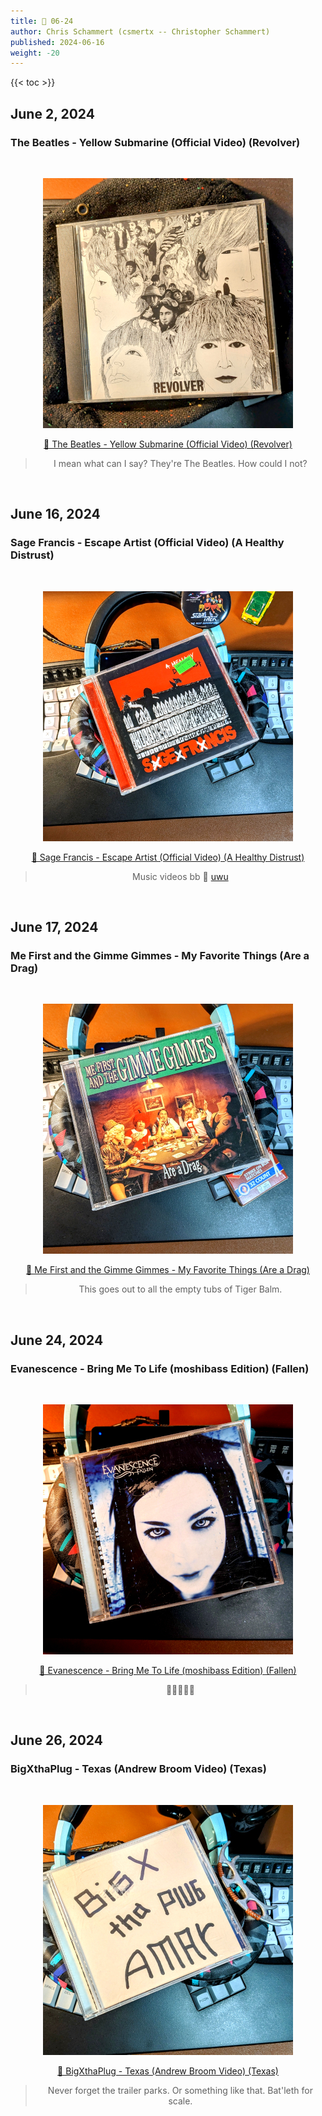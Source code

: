 ```yaml
---
title: 🎸 06-24
author: Chris Schammert (csmertx -- Christopher Schammert)
published: 2024-06-16
weight: -20
---
```


<!--more-->

{{< toc >}}

## June 2, 2024
### The Beatles - Yellow Submarine (Official Video) (Revolver)

<br />
<div style="text-align: center;">

![albumimg](/Blog/music/images/the_beatles_revolver_jewel_cd.jpg "The Beatles - Revolver - Jewel Case")
<br />

[🔗 The Beatles - Yellow Submarine (Official Video) (Revolver)](https://www.youtube.com/watch?v=m2uTFF_3MaA "YouTube | The Beatles - Yellow Submarine (Official Video) (Revolver)")

> I mean what can I say? They're The Beatles. How could I not?

</div>
<br />

## June 16, 2024
### Sage Francis - Escape Artist (Official Video) (A Healthy Distrust)

<br />
<div style="text-align: center;">

![albumimg](/Blog/music/images/sage_francis_a_healthy_distrust_jewel_cd.jpg "Sage Francis - A Healthy Distrust - Jewel Case")
<br />

[🔗 Sage Francis - Escape Artist (Official Video) (A Healthy Distrust)](https://www.youtube.com/watch?v=m2uTFF_3MaA "YouTube | Sage Francis - Escape Artist (Official Video) (A Healthy Distrust)")

> Music videos bb 🔗 [uwu](https://i.imgur.com/0QDDkDL.png "Diagram of uwu")

</div>
<br />

## June 17, 2024
### Me First and the Gimme Gimmes - My Favorite Things (Are a Drag)

<br />
<div style="text-align: center;">

![albumimg](/Blog/music/images/me_first_and_the_gimme_gimmes_are_a_drag_jewel_cd.jpg "Me First and the Gimme Gimmes - Are a Drag - Jewel Case")
<br />

[🔗 Me First and the Gimme Gimmes - My Favorite Things (Are a Drag)](https://www.youtube.com/watch?v=V5DAwDEeeIM "YouTube | Me First and the Gimme Gimmes - My Favorite Things (Are a Drag)")

> This goes out to all the empty tubs of Tiger Balm.

</div>
<br />

## June 24, 2024
### Evanescence - Bring Me To Life (moshibass Edition) (Fallen)

<br />
<div style="text-align: center;">

![albumimg](/Blog/music/images/evanescence_fallen_jewel_cd.jpg "Evanescence - Fallen - Jewel Case")
<br />

[🔗 Evanescence - Bring Me To Life (moshibass Edition) (Fallen)](https://www.tiktok.com/@moshibass/video/7257907899614170411 "TikTok | Evanescence - Bring Me To Life (moshibass Edition) (Fallen)")

> 🤘🤘🤘🤘🤘

</div>
<br />

## June 26, 2024
### BigXthaPlug - Texas (Andrew Broom Video) (Texas)

<br />
<div style="text-align: center;">

![albumimg](/Blog/music/images/bigxthaplug_amar.jpg "BigXthaPlug - Amar - Jewel Case (Unsanctioned Reproduction)")
<br />

[🔗 BigXthaPlug - Texas (Andrew Broom Video) (Texas)](https://www.youtube.com/watch?v=jgOwwS5_qzc "YouTube | BigXthaPlug - Texas (Andrew Broom Video) (Texas)")

> Never forget the trailer parks. Or something like that. Bat'leth for scale.

</div>
<br />